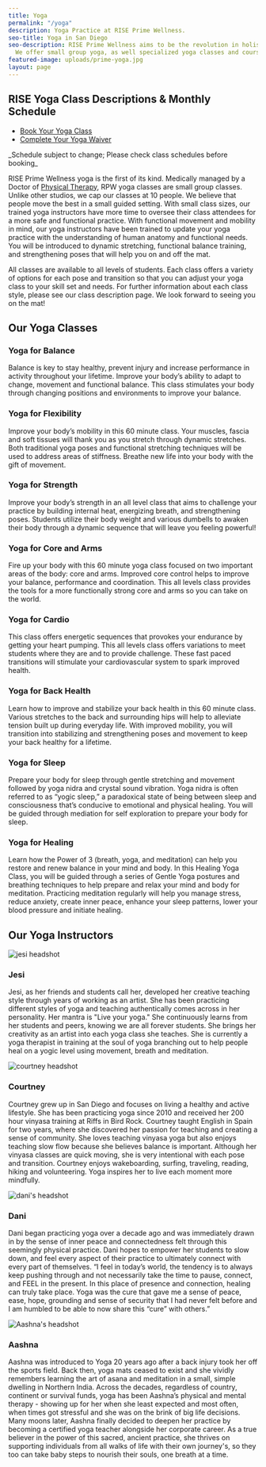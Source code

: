 ```yaml
---
title: Yoga
permalink: "/yoga"
description: Yoga Practice at RISE Prime Wellness.
seo-title: Yoga in San Diego
seo-description: RISE Prime Wellness aims to be the revolution in holistic yoga practice.
  We offer small group yoga, as well specialized yoga classes and courses.
featured-image: uploads/prime-yoga.jpg
layout: page
---
```


## RISE Yoga Class Descriptions & Monthly Schedule

<!-- Vagaro Yoga Booking & Waiver Links -->
<ul class="actions">
  <li><a href="https://www.vagaro.com/riseprimewellness/classes" class="button special book-btn" target="_blank">Book Your Yoga Class</a></li>
  <li><a href="https://forms.vagaro.com/626addc97f702f9cace207e8" class="button " target="_blank">Complete Your Yoga Waiver</a></li>
</ul>
_Schedule subject to change; Please check class schedules before booking_

RISE Prime Wellness yoga is the first of its kind. Medically managed by a Doctor of [Physical Therapy](/physical-therapy), RPW yoga classes are small group classes. Unlike other studios, we cap our classes at 10 people. We believe that people move the best in a small guided setting. With small class sizes, our trained yoga instructors have more time to oversee their class attendees for a more safe and functional practice. With functional movement and mobility in mind, our yoga instructors have been trained to update your yoga practice with the understanding of human anatomy and functional needs. You will be introduced to dynamic stretching, functional balance training, and strengthening poses that will help you on and off the mat.

All classes are available to all levels of students. Each class offers a variety of options for each pose and transition so that you can adjust your yoga class to your skill set and needs. For further information about each class style, please see our class description page. We look forward to seeing you on the mat!

## Our Yoga Classes
<!-- Yoga class descriptions -->
<section class="grid-section">
  <div class="yoga-class-description">
    <h3>Yoga for Balance</h3>
    <p>Balance is key to stay healthy, prevent injury and increase performance in activity throughout your lifetime. Improve your body’s ability to adapt to change, movement and functional balance. This class stimulates your body through changing positions and environments to improve your balance.</p>
  </div>
  <div class="yoga-class-description">
    <h3>Yoga for Flexibility</h3>
    <p>Improve your body’s mobility in this 60 minute class. Your muscles, fascia and soft tissues will thank you as you stretch through dynamic stretches. Both traditional yoga poses and functional stretching techniques will be used to address areas of stiffness. Breathe new life into your body with the gift of movement.</p>
  </div>
  <div class="yoga-class-description">
    <h3>Yoga for Strength</h3>
    <p>Improve your body’s strength in an all level class that aims to challenge your practice by building internal heat, energizing breath, and strengthening poses. Students utilize their body weight and various dumbells to awaken their body through a dynamic sequence that will leave you feeling powerful!</p>
  </div>
</section>
<section class="grid-section">
  <div class="yoga-class-description">
    <h3>Yoga for Core and Arms</h3>
    <p>Fire up your body with this 60 minute yoga class focused on two important areas of the body: core and arms. Improved core control helps to improve your balance, performance and coordination. This all levels class provides the tools for a more functionally strong core and arms so you can take on the world.</p>
  </div>
  <div class="yoga-class-description">
    <h3>Yoga for Cardio</h3>
    <p>This class offers energetic sequences that provokes your endurance by getting your heart pumping. This all levels class offers variations to meet students where they are and to provide challenge. These fast paced transitions will stimulate your cardiovascular system to spark improved health.</p>
  </div>
  <div class="yoga-class-description">
    <h3>Yoga for Back Health</h3>
    <p>Learn how to improve and stabilize your back health in this 60 minute class. Various stretches to the back and surrounding hips will help to alleviate tension built up during everyday life. With improved mobility, you will transition into stabilizing and strengthening poses and movement to keep your back healthy for a lifetime.</p>
  </div>
</section>
<section class="grid-section">
  <div class="yoga-class-description">
    <h3>Yoga for Sleep</h3>
    <p>Prepare your body for sleep through gentle stretching and movement followed by yoga nidra and crystal sound vibration. Yoga nidra is often referred to as “yogic sleep,” a paradoxical state of being between sleep and consciousness that’s conducive to emotional and physical healing. You will be guided through mediation for self exploration to prepare your body for sleep.</p>
  </div>
  <div class="yoga-class-description">
    <h3>Yoga for Healing</h3>
    <p>Learn how the Power of 3 (breath, yoga, and meditation) can help you restore and renew balance in your mind and body. In this Healing Yoga Class, you will be guided through a series of Gentle Yoga postures and breathing techniques to help prepare and relax your mind and body for meditation. Practicing meditation regularly will help you manage stress, reduce anxiety, create inner peace, enhance your sleep patterns, lower your blood pressure and initiate healing.</p>
  </div>
  <div class="yoga-class-description">
    <!-- Place Next Yoga Class Here -->
  </div>
</section>

## Our Yoga Instructors
<!-- Yoga instructor bios -->
<section class="grid-section">
  <div class="yoga-instructor-bio">
    <img src="https://res.cloudinary.com/zheisey/image/upload/f_auto/Prime/jesi.jpg" alt="jesi headshot">
    <h3>Jesi</h3>
    <p>Jesi, as her friends and students call her, developed her creative teaching style through years of working as an artist. She has been practicing different styles of yoga and teaching authentically comes across in her personality. Her mantra is "Live your yoga." She continuously learns from her students and peers, knowing we are all forever students. She brings her creativity as an artist into each yoga class she teaches. She is currently a yoga therapist in training at the soul of yoga branching out to help people heal on a yogic level using movement, breath and meditation.</p>
  </div>
  <div class="yoga-instructor-bio">
    <img src="https://res.cloudinary.com/zheisey/image/upload/f_auto/Prime/courtney.jpg" alt="courtney headshot">
    <h3>Courtney</h3>
    <p>Courtney grew up in San Diego and focuses on living a healthy and active lifestyle. She has been practicing yoga since 2010 and received her 200 hour vinyasa training at Riffs in Bird Rock. Courtney taught English in Spain for two years, where she discovered her passion for teaching and creating a sense of community. She loves teaching vinyasa yoga but also enjoys teaching slow flow because she believes balance is important. Although her vinyasa classes are quick moving, she is very intentional with each pose and transition. Courtney enjoys wakeboarding, surfing, traveling, reading, hiking and volunteering. Yoga inspires her to live each moment more mindfully.</p>
  </div>
  <div clas="yoga-instructor-bio">
    <img src="https://res.cloudinary.com/zheisey/image/upload/f_auto/Prime/dani.jpg" alt="dani's headshot">
    <h3>Dani</h3>
    <p>Dani began practicing yoga over a decade ago and was immediately drawn in by the sense of inner peace and connectedness felt through this seemingly physical practice. Dani hopes to empower her students to slow down, and feel every aspect of their practice to ultimately connect with every part of themselves. “I feel in today’s world, the tendency is to always keep pushing through and not necessarily take the time to pause, connect, and FEEL in the present. In this place of presence and connection, healing can truly take place. Yoga was the cure that gave me a sense of peace, ease, hope, grounding and sense of security that I had never felt before and I am humbled to be able to now share this “cure” with others.”</p>
  </div>
  <div clas="yoga-instructor-bio">
    <img src="https://res.cloudinary.com/zheisey/image/upload/f_auto/Prime/aash.jpg" alt="Aashna's headshot">
    <h3>Aashna</h3>
    <p>Aashna was introduced to Yoga 20 years ago after a back injury took her off the sports field. Back then, yoga mats ceased to exist and she vividly remembers learning the art of asana and meditation in a small, simple dwelling in Northern India. Across the decades, regardless of country, continent or survival funds, yoga has been Aashna’s physical and mental therapy - showing up for her when she least expected and most often, when times got stressful and she was on the brink of big life decisions. Many moons later, Aashna finally decided to deepen her practice by becoming a certified yoga teacher alongside her corporate career. As a true believer in the power of this sacred, ancient practice, she thrives on supporting individuals from all walks of life with their own journey's, so they too can take baby steps to nourish their souls, one breath at a time.</p>
  </div>
</section>
